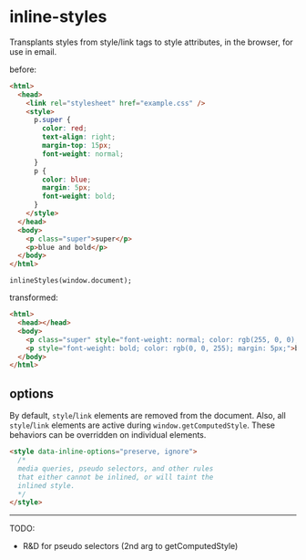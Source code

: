 inline-styles
=============

Transplants styles from style/link tags to style attributes, in the browser, for use in email.

before:
```html
<html>
  <head>
    <link rel="stylesheet" href="example.css" />
    <style>
      p.super {
        color: red;
        text-align: right;
        margin-top: 15px;
        font-weight: normal;
      }
      p {
        color: blue;
        margin: 5px;
        font-weight: bold;
      }
    </style>
  </head>
  <body>
    <p class="super">super</p>
    <p>blue and bold</p>
  </body>
</html>
```

`inlineStyles(window.document);`

transformed:
```html
<html>
  <head></head>
  <body>
    <p class="super" style="font-weight: normal; color: rgb(255, 0, 0); text-align: right; margin: 15px 5px 5px;">super</p>
    <p style="font-weight: bold; color: rgb(0, 0, 255); margin: 5px;">blue and bold</p>
  </body>
</html>
```

## options

By default, `style`/`link` elements are removed from the document. 
Also, all `style`/`link` elements are active during `window.getComputedStyle`. These behaviors can be overridden on individual elements.

```html
<style data-inline-options="preserve, ignore">
  /* 
  media queries, pseudo selectors, and other rules 
  that either cannot be inlined, or will taint the 
  inlined style.
  */
</style>
```


-----------------------------------------------
TODO:

* R&D for pseudo selectors (2nd arg to getComputedStyle)

